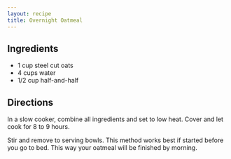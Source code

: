 ```yaml
---
layout: recipe
title: Overnight Oatmeal
---
```


## Ingredients

* 1 cup steel cut oats
* 4 cups water
* 1/2 cup half-and-half

## Directions

In a slow cooker, combine all ingredients and set to low heat. Cover and
let cook for 8 to 9 hours.

Stir and remove to serving bowls. This method works best if started
before you go to bed. This way your oatmeal will be finished by morning.
